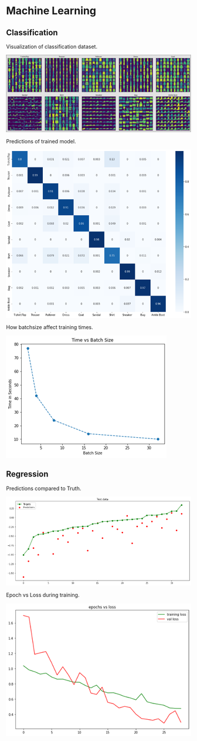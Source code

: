 # Machine Learning
## Classification
Visualization of classification dataset.

![Classification dataset visualized](https://github.com/AntonMaxen/applied-ai/blob/master/assignment_3/images/visual_classification.png)


Predictions of trained model.

![Classification dataset visualized](https://github.com/AntonMaxen/applied-ai/blob/master/assignment_3/images/heatmap_predictions.png)


How batchsize affect training times.

![Classification dataset visualized](https://github.com/AntonMaxen/applied-ai/blob/master/assignment_3/images/time_vs_batchsize.png)


## Regression
Predictions compared to Truth.

![Classification dataset visualized](https://github.com/AntonMaxen/applied-ai/blob/master/assignment_3/images/predictions_vs_truth.png)


Epoch vs Loss during training.

![Classification dataset visualized](https://github.com/AntonMaxen/applied-ai/blob/master/assignment_3/images/epoch_vs_loss.png)

